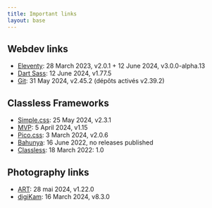 ```yaml
---
title: Important links
layout: base
---
```

## Webdev links
- [Eleventy](https://github.com/11ty/eleventy): 28 March 2023, v2.0.1 + 12 June 2024, v3.0.0-alpha.13
- [Dart Sass](https://github.com/sass/dart-sass): 12 June 2024, v1.77.5
- [Git](https://git-scm.com/download/linux): 31 May 2024, v2.45.2 (dépôts activés v2.39.2)

## Classless Frameworks
- [Simple.css](https://github.com/kevquirk/simple.css): 25 May 2024, v2.3.1
- [MVP](https://github.com/andybrewer/mvp/): 5 April 2024, v1.15
- [Pico.css](https://github.com/picocss/pico): 3 March 2024,  v2.0.6
- [Bahunya](https://github.com/kimeiga/bahunya): 16 June 2022, no releases published
- [Classless](https://github.com/emareg/classlesscss): 18 March 2022: 1.0

## Photography links
- [ART](https://bitbucket.org/agriggio/art/downloads/): 28 mai 2024, v1.22.0
- [digiKam](https://download.kde.org/stable/digikam/): 16 March 2024, v8.3.0